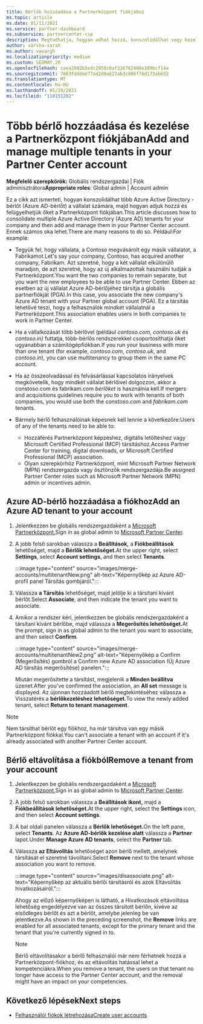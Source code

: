 ```yaml
---
title: Bérlők hozzáadása a Partnerközpont fiókjához
ms.topic: article
ms.date: 01/11/2021
ms.service: partner-dashboard
ms.subservice: partnercenter-csp
description: Megtudhatja, hogyan adhat hozzá, konszolidálhat vagy kezelhet több Azure AD-bérlőt Partnerközpont-fiókjában, és megtudhatja, miért érdemes ezt megtennie.
author: varsha-sarah
ms.author: vavargh
ms.localizationpriority: medium
ms.custom: SEOMAY.20
ms.openlocfilehash: caea2002b5edc2958c0af316762408e309bcf14a
ms.sourcegitcommit: 7063fdddee77ad2d8e627ab3c806f76d173ab652
ms.translationtype: MT
ms.contentlocale: hu-HU
ms.lasthandoff: 05/19/2021
ms.locfileid: "110151202"
---
```

# <a name="add-and-manage-multiple-tenants-in-your-partner-center-account"></a><span data-ttu-id="bfd8d-103">Több bérlő hozzáadása és kezelése a Partnerközpont fiókjában</span><span class="sxs-lookup"><span data-stu-id="bfd8d-103">Add and manage multiple tenants in your Partner Center account</span></span>


<span data-ttu-id="bfd8d-104">**Megfelelő szerepkörök:** Globális rendszergazdai | Fiók adminisztrátora</span><span class="sxs-lookup"><span data-stu-id="bfd8d-104">**Appropriate roles**: Global admin | Account admin</span></span>

<span data-ttu-id="bfd8d-105">Ez a cikk azt ismerteti, hogyan konszolidálhat több Azure Active Directory -bérlőt (Azure AD-bérlőt) a vállalat számára, majd hogyan adjuk hozzá és felügyelhetjük őket a Partnerközpont fiókjában.</span><span class="sxs-lookup"><span data-stu-id="bfd8d-105">This article discusses how to consolidate multiple Azure Active Directory (Azure AD) tenants for your company and then add and manage them in your Partner Center account.</span></span> <span data-ttu-id="bfd8d-106">Ennek számos oka lehet.</span><span class="sxs-lookup"><span data-stu-id="bfd8d-106">There are many reasons to do so.</span></span> <span data-ttu-id="bfd8d-107">Például:</span><span class="sxs-lookup"><span data-stu-id="bfd8d-107">For example:</span></span>

- <span data-ttu-id="bfd8d-108">Tegyük fel, hogy vállalata, a Contoso megvásárolt egy másik vállalatot, a Fabrikamot.</span><span class="sxs-lookup"><span data-stu-id="bfd8d-108">Let's say your company, Contoso, has acquired another company, Fabrikam.</span></span> <span data-ttu-id="bfd8d-109">Azt szeretné, hogy a két vállalat elkülönülő maradjon, de azt szeretné, hogy az új alkalmazottak használni tudják a Partnerközpont.</span><span class="sxs-lookup"><span data-stu-id="bfd8d-109">You want the two companies to remain separate, but you want the new employees to be able to use Partner Center.</span></span> <span data-ttu-id="bfd8d-110">Ebben az esetben az új vállalat Azure AD-bérlőjéhez társítja a globális partnerfiókját (PGA).</span><span class="sxs-lookup"><span data-stu-id="bfd8d-110">In this case, you associate the new company's Azure AD tenant with your Partner global account (PGA).</span></span> <span data-ttu-id="bfd8d-111">Ez a társítás lehetővé teszi, hogy a felhasználók mindkét vállalatnál a Partnerközpont.</span><span class="sxs-lookup"><span data-stu-id="bfd8d-111">This association enables users in both companies to work in Partner Center.</span></span>

- <span data-ttu-id="bfd8d-112">Ha a vállalkozását több bérlővel (például *contoso.com,* *contoso.uk* és *contoso.in)* futtatja, több-bérlős rendszerekkel csoportosíthatja őket ugyanabban a számítógépfiókban.</span><span class="sxs-lookup"><span data-stu-id="bfd8d-112">If you run your business with more than one tenant (for example, *contoso.com*, *contoso.uk*, and *contoso.in*), you can use multitenancy to group them in the same PC account.</span></span>

- <span data-ttu-id="bfd8d-113">Ha az összeolvadással és felvásárlással kapcsolatos irányelvek megkövetelik, hogy  mindkét vállalat bérlőivel dolgozzon, akkor a constoso.com és fabrikam.com *bérlőket* is használnia kell.</span><span class="sxs-lookup"><span data-stu-id="bfd8d-113">If mergers and acquisitions guidelines require you to work with tenants of both companies, you would use both the *constoso.com* and *fabrikam.com* tenants.</span></span>

- <span data-ttu-id="bfd8d-114">Bármely bérlő felhasználóinak képesnek kell lennie a következőre:</span><span class="sxs-lookup"><span data-stu-id="bfd8d-114">Users of any of the tenants need to be able to:</span></span>
    * <span data-ttu-id="bfd8d-115">Hozzáférés Partnerközpont képzéshez, digitális letöltéshez vagy Microsoft Certified Professional (MCP) társításhoz.</span><span class="sxs-lookup"><span data-stu-id="bfd8d-115">Access Partner Center for training, digital downloads, or Microsoft Certified Professional (MCP) association.</span></span>
    * <span data-ttu-id="bfd8d-116">Olyan szerepkörhöz Partnerközpont, mint Microsoft Partner Network (MPN) rendszergazda vagy ösztönzők rendszergazdája.</span><span class="sxs-lookup"><span data-stu-id="bfd8d-116">Be assigned Partner Center roles such as Microsoft Partner Network (MPN) admin or incentives admin.</span></span>

## <a name="add-an-azure-ad-tenant-to-your-account"></a><span data-ttu-id="bfd8d-117">Azure AD-bérlő hozzáadása a fiókhoz</span><span class="sxs-lookup"><span data-stu-id="bfd8d-117">Add an Azure AD tenant to your account</span></span>

1. <span data-ttu-id="bfd8d-118">Jelentkezzen be globális rendszergazdaként a [Microsoft Partnerközpont.](https://partner.microsoft.com/dashboard)</span><span class="sxs-lookup"><span data-stu-id="bfd8d-118">Sign in as global admin to [Microsoft Partner Center](https://partner.microsoft.com/dashboard).</span></span>

1. <span data-ttu-id="bfd8d-119">A jobb felső sarokban válassza a **Beállítások,** a **Fiókbeállítások** lehetőséget, majd a **Bérlők lehetőséget.**</span><span class="sxs-lookup"><span data-stu-id="bfd8d-119">At the upper right, select **Settings**, select **Account settings**, and then select **Tenants**.</span></span>
 
   :::image type="content" source="images/merge-accounts/multitenantNew.png" alt-text="Képernyőkép az Azure AD-profil panel Társítás gombjáról."::: 

1. <span data-ttu-id="bfd8d-121">Válassza **a Társítás** lehetőséget, majd jelölje ki a társítani kívánt bérlőt.</span><span class="sxs-lookup"><span data-stu-id="bfd8d-121">Select **Associate**, and then indicate the tenant you want to associate.</span></span>

1. <span data-ttu-id="bfd8d-122">Amikor a rendszer kéri, jelentkezzen be globális rendszergazdaként a társítani kívánt bérlőbe, majd válassza a **Megerősítés lehetőséget.**</span><span class="sxs-lookup"><span data-stu-id="bfd8d-122">At the prompt, sign in as global admin to the tenant you want to associate, and then select **Confirm**.</span></span> 

   :::image type="content" source="images/merge-accounts/multitenantNew2.png" alt-text="Képernyőkép a Confirm (Megerősítés) gombról a Confirm new Azure AD association (Új Azure AD társítás megerősítése) panelen."::: 

   <span data-ttu-id="bfd8d-124">Miután megerősítette a társítást, megjelenik a **Minden beállítva** üzenet.</span><span class="sxs-lookup"><span data-stu-id="bfd8d-124">After you've confirmed the association, an **All set** message is displayed.</span></span> <span data-ttu-id="bfd8d-125">Az újonnan hozzáadott bérlő megtekintéséhez válassza a Visszatérés a **bérlőkezeléshez lehetőséget.**</span><span class="sxs-lookup"><span data-stu-id="bfd8d-125">To view the newly added tenant, select **Return to tenant management**.</span></span> 
 
>[!NOTE]
><span data-ttu-id="bfd8d-126">Nem társíthat bérlőt egy fiókhoz, ha már társítva van egy másik Partnerközpont fiókkal.</span><span class="sxs-lookup"><span data-stu-id="bfd8d-126">You can't associate a tenant with an account if it's already associated with another Partner Center account.</span></span>


## <a name="remove-a-tenant-from-your-account"></a><span data-ttu-id="bfd8d-127">Bérlő eltávolítása a fiókból</span><span class="sxs-lookup"><span data-stu-id="bfd8d-127">Remove a tenant from your account</span></span>
 
1. <span data-ttu-id="bfd8d-128">Jelentkezzen be globális rendszergazdaként a [Microsoft Partnerközpont.](https://partner.microsoft.com/dashboard)</span><span class="sxs-lookup"><span data-stu-id="bfd8d-128">Sign in as global admin to [Microsoft Partner Center](https://partner.microsoft.com/dashboard).</span></span>

1. <span data-ttu-id="bfd8d-129">A jobb felső sarokban válassza a **Beállítások ikont,** majd a **Fiókbeállítások lehetőséget.**</span><span class="sxs-lookup"><span data-stu-id="bfd8d-129">At the upper right, select the **Settings** icon, and then select **Account settings**.</span></span>

1. <span data-ttu-id="bfd8d-130">A bal oldali panelen válassza a **Bérlők lehetőséget.**</span><span class="sxs-lookup"><span data-stu-id="bfd8d-130">On the left pane, select **Tenants**.</span></span> <span data-ttu-id="bfd8d-131">Az **Azure AD-bérlők kezelése alatt** válassza a **Partner** lapot.</span><span class="sxs-lookup"><span data-stu-id="bfd8d-131">Under **Manage Azure AD tenants**, select the **Partner** tab.</span></span>
 
1. <span data-ttu-id="bfd8d-132">Válassza **az Eltávolítás** lehetőséget azon bérlő mellett, amelynek társítását el szeretné távolítani.</span><span class="sxs-lookup"><span data-stu-id="bfd8d-132">Select **Remove** next to the tenant whose association you want to remove.</span></span>

   :::image type="content" source="images/disassociate.png" alt-text="Képernyőkép az aktuális bérlői társításról és azok Eltávolítás hivatkozásairól.":::

   <span data-ttu-id="bfd8d-134">Ahogy az előző képernyőképen  is látható, a Hivatkozások eltávolítása lehetőség engedélyezve van az összes társított bérlőn, kivéve az elsődleges bérlőt és azt a bérlőt, amelybe jelenleg be van jelentkezve.</span><span class="sxs-lookup"><span data-stu-id="bfd8d-134">As shown in the preceding screenshot, the **Remove** links are enabled for all associated tenants, except for the primary tenant and the tenant that you're currently signed in to.</span></span> 

   > [!NOTE]   
   > <span data-ttu-id="bfd8d-135">Bérlő eltávolításakor a bérlő felhasználói már nem férhetnek hozzá a Partnerközpont-fiókhoz, és az eltávolítás hatással lehet a kompetenciákra.</span><span class="sxs-lookup"><span data-stu-id="bfd8d-135">When you remove a tenant, the users on that tenant no longer have access to the Partner Center account, and the removal might have an impact on your competencies.</span></span> 

## <a name="next-steps"></a><span data-ttu-id="bfd8d-136">Következő lépések</span><span class="sxs-lookup"><span data-stu-id="bfd8d-136">Next steps</span></span>

- [<span data-ttu-id="bfd8d-137">Felhasználói fiókok létrehozása</span><span class="sxs-lookup"><span data-stu-id="bfd8d-137">Create user accounts</span></span>](create-user-accounts-and-set-permissions.md)






